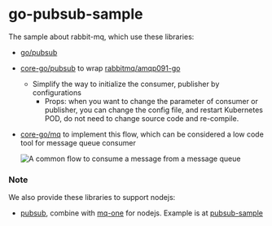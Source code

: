 # go-pubsub-sample

The sample about rabbit-mq, which use these libraries:
- [go/pubsub](https://pkg.go.dev/cloud.google.com/go/pubsub)
- [core-go/pubsub](https://github.com/core-go/pubsub) to wrap [rabbitmq/amqp091-go](https://pkg.go.dev/cloud.google.com/go/pubsub)
    - Simplify the way to initialize the consumer, publisher by configurations
        - Props: when you want to change the parameter of consumer or publisher, you can change the config file, and restart Kubernetes POD, do not need to change source code and re-compile.
- [core-go/mq](https://github.com/core-go/mq) to implement this flow, which can be considered a low code tool for message queue consumer

  ![A common flow to consume a message from a message queue](https://cdn-images-1.medium.com/max/800/1*Y4QUN6QnfmJgaKigcNHbQA.png)

### Note
We also provide these libraries to support nodejs:
- [pubsub](https://github.com/core-ts/pubsub), combine with [mq-one](https://www.npmjs.com/package/mq-one) for nodejs. Example is at [pubsub-sample](https://github.com/typescript-tutorial/pubsub-sample)
